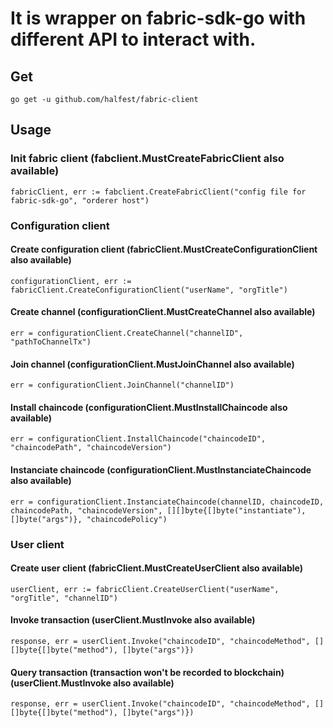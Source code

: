 # It is wrapper on fabric-sdk-go with different API to interact with.

## Get
```
go get -u github.com/halfest/fabric-client
```

## Usage

### Init fabric client (fabclient.MustCreateFabricClient also available)
```
fabricClient, err := fabclient.CreateFabricClient("config file for fabric-sdk-go", "orderer host")
```

### Configuration client

#### Create configuration client (fabricClient.MustCreateConfigurationClient also available)
```
configurationClient, err := fabricClient.CreateConfigurationClient("userName", "orgTitle")
```

#### Create channel (configurationClient.MustCreateChannel also available)
```
err = configurationClient.CreateChannel("channelID", "pathToChannelTx")
```

#### Join channel (configurationClient.MustJoinChannel also available)
```
err = configurationClient.JoinChannel("channelID")
```

#### Install chaincode (configurationClient.MustInstallChaincode also available)
```
err = configurationClient.InstallChaincode("chaincodeID", "chaincodePath", "chaincodeVersion")
```

#### Instanciate chaincode (configurationClient.MustInstanciateChaincode also available)
```
err = configurationClient.InstanciateChaincode(channelID, chaincodeID, chaincodePath, "chaincodeVersion", [][]byte{[]byte("instantiate"), []byte("args")}, "chaincodePolicy")
```

### User client

#### Create user client (fabricClient.MustCreateUserClient also available)
```
userClient, err := fabricClient.CreateUserClient("userName", "orgTitle", "channelID")
```

#### Invoke transaction (userClient.MustInvoke also available)
```
response, err = userClient.Invoke("chaincodeID", "chaincodeMethod", [][]byte{[]byte("method"), []byte("args")})
```

#### Query transaction (transaction won't be recorded to blockchain) (userClient.MustInvoke also available)
```
response, err = userClient.Invoke("chaincodeID", "chaincodeMethod", [][]byte{[]byte("method"), []byte("args")})
```